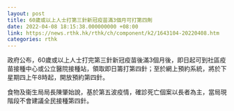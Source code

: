 ```yaml
---
layout: post
title: 60歲或以上人士打第三針新冠疫苗滿3個月可打第四劑
date: 2022-04-08 18:15:38.000000000 +08:00
link: https://news.rthk.hk/rthk/ch/component/k2/1643104-20220408.htm
categories: rthk
---
```


政府公布，60歲或以上人士打完第三針新冠疫苗後滿3個月後，即日起可到社區疫苗接種中心或公立醫院接種站，領取即日籌打第四針；至於網上預約系統，將於下星期四上午8時起，開放預約第四針。

食物及衞生局局長陳肇始說，基於第五波疫情，確診死亡個案以長者為主，當局現階段不會建議全民接種第四針。
